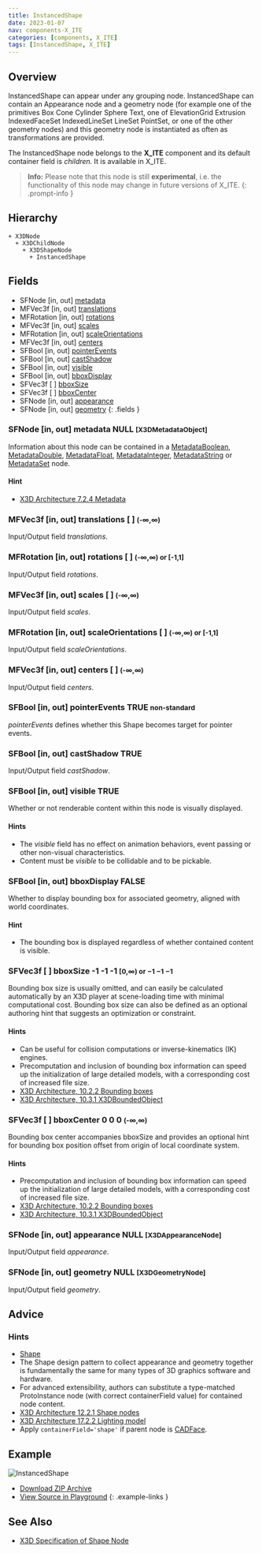 ```yaml
---
title: InstancedShape
date: 2023-01-07
nav: components-X_ITE
categories: [components, X_ITE]
tags: [InstancedShape, X_ITE]
---
```

<style>
.post h3 {
  word-spacing: 0.2em;
}
</style>

## Overview

InstancedShape can appear under any grouping node. InstancedShape can contain an Appearance node and a geometry node (for example one of the primitives Box Cone Cylinder Sphere Text, one of ElevationGrid Extrusion IndexedFaceSet IndexedLineSet LineSet PointSet, or one of the other geometry nodes) and this geometry node is instantiated as often as transformations are provided.

The InstancedShape node belongs to the **X_ITE** component and its default container field is *children.* It is available in X_ITE.

>**Info:** Please note that this node is still **experimental**, i.e. the functionality of this node may change in future versions of X_ITE.
{: .prompt-info }

## Hierarchy

```
+ X3DNode
  + X3DChildNode
    + X3DShapeNode
      + InstancedShape
```

## Fields

- SFNode \[in, out\] [metadata](#sfnode-in-out-metadata-null-x3dmetadataobject)
- MFVec3f \[in, out\] [translations](#mfvec3f-in-out-translations----)
- MFRotation \[in, out\] [rotations](#mfrotation-in-out-rotations-----or--1-1)
- MFVec3f \[in, out\] [scales](#mfvec3f-in-out-scales----)
- MFRotation \[in, out\] [scaleOrientations](#mfrotation-in-out-scaleorientations-----or--1-1)
- MFVec3f \[in, out\] [centers](#mfvec3f-in-out-centers----)
- SFBool \[in, out\] [pointerEvents](#sfbool-in-out-pointerevents-true-small-classbluenon-standard)
- SFBool \[in, out\] [castShadow](#sfbool-in-out-castshadow-true)
- SFBool \[in, out\] [visible](#sfbool-in-out-visible-true)
- SFBool \[in, out\] [bboxDisplay](#sfbool-in-out-bboxdisplay-false)
- SFVec3f \[ \] [bboxSize](#sfvec3f---bboxsize--1--1--1-0-or-1-1-1)
- SFVec3f \[ \] [bboxCenter](#sfvec3f---bboxcenter-0-0-0--)
- SFNode \[in, out\] [appearance](#sfnode-in-out-appearance-null-x3dappearancenode)
- SFNode \[in, out\] [geometry](#sfnode-in-out-geometry-null-x3dgeometrynode)
{: .fields }

### SFNode [in, out] **metadata** NULL <small>[X3DMetadataObject]</small>

Information about this node can be contained in a [MetadataBoolean](/x_ite/components/core/metadataboolean/), [MetadataDouble](/x_ite/components/core/metadatadouble/), [MetadataFloat](/x_ite/components/core/metadatafloat/), [MetadataInteger](/x_ite/components/core/metadatainteger/), [MetadataString](/x_ite/components/core/metadatastring/) or [MetadataSet](/x_ite/components/core/metadataset/) node.

#### Hint

- [X3D Architecture 7.2.4 Metadata](https://www.web3d.org/specifications/X3Dv4/ISO-IEC19775-1v4-IS/Part01/components/core.html#Metadata)

### MFVec3f [in, out] **translations** [ ] <small>(-∞,∞)</small>

Input/Output field *translations*.

### MFRotation [in, out] **rotations** [ ] <small>(-∞,∞) or [-1,1]</small>

Input/Output field *rotations*.

### MFVec3f [in, out] **scales** [ ] <small>(-∞,∞)</small>

Input/Output field *scales*.

### MFRotation [in, out] **scaleOrientations** [ ] <small>(-∞,∞) or [-1,1]</small>

Input/Output field *scaleOrientations*.

### MFVec3f [in, out] **centers** [ ] <small>(-∞,∞)</small>

Input/Output field *centers*.

### SFBool [in, out] **pointerEvents** TRUE <small class="blue">non-standard</small>

*pointerEvents* defines whether this Shape becomes target for pointer events.

### SFBool [in, out] **castShadow** TRUE

Input/Output field *castShadow*.

### SFBool [in, out] **visible** TRUE

Whether or not renderable content within this node is visually displayed.

#### Hints

- The *visible* field has no effect on animation behaviors, event passing or other non-visual characteristics.
- Content must be *visible* to be collidable and to be pickable.

### SFBool [in, out] **bboxDisplay** FALSE

Whether to display bounding box for associated geometry, aligned with world coordinates.

#### Hint

- The bounding box is displayed regardless of whether contained content is visible.

### SFVec3f [ ] **bboxSize** -1 -1 -1 <small>[0,∞) or −1 −1 −1</small>

Bounding box size is usually omitted, and can easily be calculated automatically by an X3D player at scene-loading time with minimal computational cost. Bounding box size can also be defined as an optional authoring hint that suggests an optimization or constraint.

#### Hints

- Can be useful for collision computations or inverse-kinematics (IK) engines.
- Precomputation and inclusion of bounding box information can speed up the initialization of large detailed models, with a corresponding cost of increased file size.
- [X3D Architecture, 10.2.2 Bounding boxes](https://www.web3d.org/specifications/X3Dv4/ISO-IEC19775-1v4-IS/Part01/components/grouping.html#BoundingBoxes)
- [X3D Architecture, 10.3.1 X3DBoundedObject](https://www.web3d.org/specifications/X3Dv4/ISO-IEC19775-1v4-IS/Part01/components/grouping.html#X3DBoundedObject)

### SFVec3f [ ] **bboxCenter** 0 0 0 <small>(-∞,∞)</small>

Bounding box center accompanies bboxSize and provides an optional hint for bounding box position offset from origin of local coordinate system.

#### Hints

- Precomputation and inclusion of bounding box information can speed up the initialization of large detailed models, with a corresponding cost of increased file size.
- [X3D Architecture, 10.2.2 Bounding boxes](https://www.web3d.org/specifications/X3Dv4/ISO-IEC19775-1v4-IS/Part01/components/grouping.html#BoundingBoxes)
- [X3D Architecture, 10.3.1 X3DBoundedObject](https://www.web3d.org/specifications/X3Dv4/ISO-IEC19775-1v4-IS/Part01/components/grouping.html#X3DBoundedObject)

### SFNode [in, out] **appearance** NULL <small>[X3DAppearanceNode]</small>

Input/Output field *appearance*.

### SFNode [in, out] **geometry** NULL <small>[X3DGeometryNode]</small>

Input/Output field *geometry*.

## Advice

### Hints

- [Shape](https://en.wikipedia.org/wiki/Shape)
- The Shape design pattern to collect appearance and geometry together is fundamentally the same for many types of 3D graphics software and hardware.
- For advanced extensibility, authors can substitute a type-matched ProtoInstance node (with correct containerField value) for contained node content.
- [X3D Architecture 12.2.1 Shape nodes](https://www.web3d.org/specifications/X3Dv4/ISO-IEC19775-1v4-IS//Part01/components/shape.html#Shapenodes)
- [X3D Architecture 17.2.2 Lighting model](https://www.web3d.org/specifications/X3Dv4/ISO-IEC19775-1v4-IS//Part01/components/lighting.html#Lightingmodel)
- Apply `containerField='shape'` if parent node is [CADFace](/x_ite/components/cadgeometry/cadface/).

## Example

<x3d-canvas class="xr-button-br" src="https://create3000.github.io/media/examples/X_ITE/InstancedShape/InstancedShape.x3d" contentScale="auto" update="auto">
  <img src="https://create3000.github.io/media/examples/X_ITE/InstancedShape/screenshot.avif" alt="InstancedShape"/>
</x3d-canvas>

- [Download ZIP Archive](https://create3000.github.io/media/examples/X_ITE/InstancedShape/InstancedShape.zip)
- [View Source in Playground](/x_ite/playground/?url=https://create3000.github.io/media/examples/X_ITE/InstancedShape/InstancedShape.x3d)
{: .example-links }

## See Also

- [X3D Specification of Shape Node](https://www.web3d.org/documents/specifications/19775-1/V4.0/Part01/components/shape.html#Shape)
